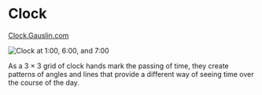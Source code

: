 # Clock

[Clock.Gauslin.com](https://clock.gauslin.com)

![Clock at 1:00, 6:00, and 7:00](https://assets.gauslin.com/images/screenshots/3-clocks.png)

As a 3 × 3 grid of clock hands mark the passing of time, they create patterns of angles and lines that provide a different way of seeing time over the course of the day.